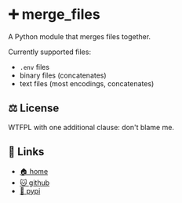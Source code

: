 # ➕ merge\_files

A Python module that merges files together.

Currently supported files:

* `.env` files
* binary files (concatenates)
* text files (most encodings, concatenates)

## ⚖️ License

WTFPL with one additional clause: don't blame me.

## 🔗 Links

* [🏠 home](https://bitplane.net/dev/python/merge-files)
* [🐱 github](https://github.com/bitplane/merge-files)
* [🐍 pypi](https://pypi.org/projects/merge-files)
